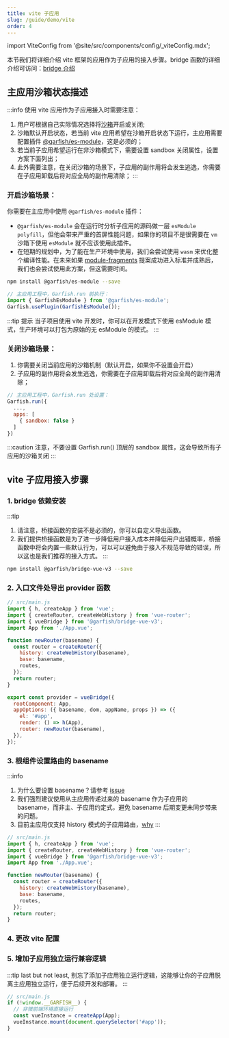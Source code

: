 ```yaml
---
title: vite 子应用
slug: /guide/demo/vite
order: 4
---
```


import ViteConfig from '@site/src/components/config/_viteConfig.mdx';

本节我们将详细介绍 vite 框架的应用作为子应用的接入步骤。bridge 函数的详细介绍可访问：[bridge 介绍](/guide/bridge)

## 主应用沙箱状态描述

:::info
使用 vite 应用作为子应用接入时需要注意：

1. 用户可根据自己实际情况选择将[沙箱](../concept/sandbox.md)开启或关闭;
2. 沙箱默认开启状态，若当前 vite 应用希望在沙箱开启状态下运行，主应用需要配置插件 [@garfish/es-module](../../garfish-plugins/es-module.md)，这是必须的；
3. 若当前子应用希望运行在非沙箱模式下，需要设置 sandbox 关闭属性，设置方案下面列出；
4. 此外需要注意，在关闭沙箱的场景下，子应用的副作用将会发生逃逸，你需要在子应用卸载后将对应全局的副作用清除；
:::

### 开启沙箱场景：

你需要在主应用中使用 `@garfish/es-module` 插件：

- `@garfish/es-module` 会在运行时分析子应用的源码做一层 `esModule polyfill`，但他会带来严重的首屏性能问题，如果你的项目不是很需要在 `vm` 沙箱下使用 `esModule` 就不应该使用此插件。
- 在短期的规划中，为了能在生产环境中使用，我们会尝试使用 `wasm` 来优化整个编译性能。在未来如果 [module-fragments](https://github.com/tc39/proposal-module-fragments) 提案成功进入标准并成熟后，我们也会尝试使用此方案，但这需要时间。

```bash npm2yarn
npm install @garfish/es-module --save
```

```js
// 主应用工程中，Garfish.run 前执行：
import { GarfishEsModule } from '@garfish/es-module';
Garfish.usePlugin(GarfishEsModule());
```

:::tip 提示
当子项目使用 vite 开发时，你可以在开发模式下使用 esModule 模式，生产环境可以打包为原始的无 esModule 的模式。
:::

### 关闭沙箱场景：

1. 你需要关闭当前应用的沙箱机制（默认开启，如果你不设置会开启）
2. 子应用的副作用将会发生逃逸，你需要在子应用卸载后将对应全局的副作用清除；

```js
// 主应用工程中，Garfish.run 处设置：
Garfish.run({
  ...,
  apps: [
    { sandbox: false }
  ]
})
```

:::caution
注意，不要设置 Garfish.run() 顶层的 sandbox 属性，这会导致所有子应用的沙箱关闭
:::

## vite 子应用接入步骤

### 1. bridge 依赖安装

:::tip
1. 请注意，桥接函数的安装不是必须的，你可以自定义导出函数。
2. 我们提供桥接函数是为了进一步降低用户接入成本并降低用户出错概率，桥接函数中将会内置一些默认行为，可以可以避免由于接入不规范导致的错误，所以这也是我们推荐的接入方式。
:::

```bash npm2yarn
npm install @garfish/bridge-vue-v3 --save
```

### 2. 入口文件处导出 provider 函数

```js
// src/main.js
import { h, createApp } from 'vue';
import { createRouter, createWebHistory } from 'vue-router';
import { vueBridge } from '@garfish/bridge-vue-v3';
import App from './App.vue';

function newRouter(basename) {
  const router = createRouter({
    history: createWebHistory(basename),
    base: basename,
    routes,
  });
  return router;
}

export const provider = vueBridge({
  rootComponent: App,
  appOptions: ({ basename, dom, appName, props }) => ({
    el: '#app',
    render: () => h(App),
    router: newRouter(basename),
  }),
});
```

### 3. 根组件设置路由的 basename

:::info
1. 为什么要设置 basename？请参考 [issue](../../issues/childApp.md#子应用拿到-basename-的作用)
2. 我们强烈建议使用从主应用传递过来的 basename 作为子应用的 basename，而非主、子应用约定式，避免 basename 后期变更未同步带来的问题。
3. 目前主应用仅支持 history 模式的子应用路由，[why](../../issues/childApp.md#为什么主应用仅支持-history-模式)
:::

```js
// src/main.js
import { h, createApp } from 'vue';
import { createRouter, createWebHistory } from 'vue-router';
import { vueBridge } from '@garfish/bridge-vue-v3';
import App from './App.vue';

function newRouter(basename) {
  const router = createRouter({
    history: createWebHistory(basename),
    base: basename,
    routes,
  });
  return router;
}
```

### 4. 更改 vite 配置

<ViteConfig />

### 5. 增加子应用独立运行兼容逻辑

:::tip
last but not least, 别忘了添加子应用独立运行逻辑，这能够让你的子应用脱离主应用独立运行，便于后续开发和部署。
:::

```js
// src/main.js
if (!window.__GARFISH__) {
  // 非微前端环境直接运行
  const vueInstance = createApp(App);
  vueInstance.mount(document.querySelector('#app'));
}
```

